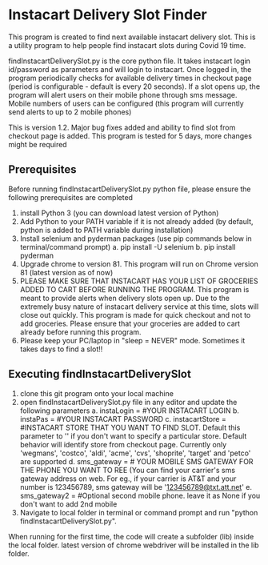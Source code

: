 # Instacart Delivery Slot Finder

This program is created to find next available instacart delivery slot. This is a utility program to help people find instacart slots during Covid 19 time. 

findInstacartDeliverySlot.py is the core python file. It takes instacart login id/password as parameters and will login to instacart. Once logged in, the program periodically checks for available delivery times in checkout page (period is configurable - default is every 20 seconds). If a slot opens up, the program will alert users on their mobile phone through sms message. Mobile numbers of users can be configured (this program will currently send alerts to up to 2 mobile phones)

This is version 1.2. Major bug fixes added and ability to find slot from checkout page is added. This program is tested for 5 days, more changes might be required

## Prerequisites

Before running findInstacartDeliverySlot.py python file, please ensure the following prerequisites are completed

1. install Python 3 (you can download latest version of Python)
2. Add Python to your PATH variable if it is not already added (by default, python is added to PATH variable during installation)
3. Install selenium and pyderman packages (use pip commands below in terminal/command prompt)
    a. pip install -U selenium
    b. pip install pyderman
4. Upgrade chrome to version 81. This program will run on Chrome version 81 (latest version as of now)
5. PLEASE MAKE SURE THAT INSTACART HAS YOUR LIST OF GROCERIES ADDED TO CART BEFORE RUNNING THE PROGRAM. This program is meant to provide alerts when delivery slots open up. Due to the extremely busy nature of instacart delivery service at this time, slots will close out quickly. This program is made for quick checkout and not to add groceries. Please ensure that your groceries are added to cart already before running this program.
6. Please keep your PC/laptop in "sleep = NEVER" mode. Sometimes it takes days to find a slot!!

## Executing findInstacartDeliverySlot
1. clone this git program onto your local machine
2. open findInstacartDeliverySlot.py file in any editor and update the following parameters
    a. instaLogin = #YOUR INSTACART LOGIN
    b. instaPas = #YOUR INSTACART PASSWORD
    c. instacartStore = #INSTACART STORE THAT YOU WANT TO FIND SLOT. Default this parameter to '' if you don't want to specify a particular store. Default behavior will identify store from checkout page. Currently only 'wegmans', 'costco', 'aldi', 'acme', 'cvs', 'shoprite', 'target' and 'petco' are supported
    d. sms_gateway = # YOUR MOBILE SMS GATEWAY FOR THE PHONE YOU WANT TO REE (You can find your carrier's sms gateway address on web. For eg., if your carrier is AT&T and your number is 123456789, sms gateway will be '123456789@txt.att.net'
    e. sms_gateway2 = #Optional second mobile phone. leave it as None if you don't want to add 2nd mobile
2. Navigate to local folder in terminal or command prompt and run "python findInstacartDeliverySlot.py".

When running for the first time, the code will create a subfolder (lib) inside the local folder. latest version of chrome webdriver will be installed in the lib folder.
